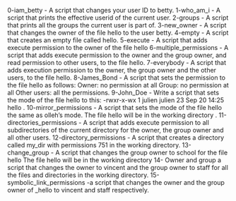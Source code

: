 0-iam_betty - A script that changes your user ID to betty. 
1-who_am_i - A script that prints the effective userid of the current user.
2-groups - A script that prints all the groups the current user is part of.
3-new_owner - A script that changes the owner of the file hello to the user betty.
4-empty - A script that creates an empty file called hello.
5-execute - A script that adds execute permission to the owner of the file hello
6-multiple_permissions - A script that adds execute permission to the owner and the group owner, and read permission to other users, to the file hello.
7-everybody - A script that adds execution permission to the owner, the group owner and the other users, to the file hello. 
8-James_Bond - A script that sets the permission to the file hello as follows: Owner: no permission at all Group: no permission at all Other users: all the permissions.
9-John_Doe - Write a script that sets the mode of the file hello to this: -rwxr-x-wx 1 julien julien 23 Sep 20 14:25 hello .
10-mirror_permissions - A script that sets the mode of the file hello the same as olleh’s mode. The file hello will be in the working directory .
11-directories_permissions - A script that adds execute permission to all subdirectories of the current directory for the owner, the group owner and all other users. 
12-directory_permissions - A script that creates a directory called my_dir with permissions 751 in the working directory.
13-change_group - A script that changes the group owner to school for the file hello The file hello will be in the working directory
14- Owner and group a script that changes the owner to vincent and the group owner to staff for all the files and directories in the working directory.
15-symbolic_link_permissions -a script that changes the owner and the group owner of _hello to vincent and staff respectively.

